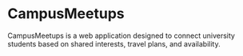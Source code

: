 # CampusMeetups
CampusMeetups is a web application designed to connect university students based on shared interests, travel plans, and availability.
